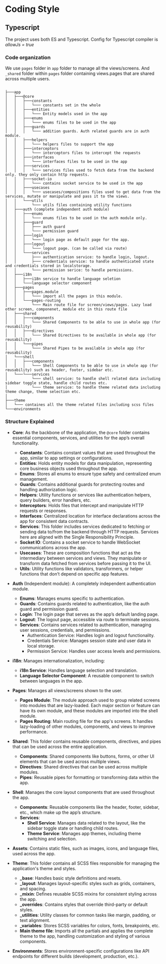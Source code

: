 # Coding Style

## Typescript

The project uses both ES and Typescript. Config for Typescript compiler is _allowJs = true_

### Code organization

We use `pages` folder in `app` folder to manage all the views/screens.
And `_shared` folder within `pages` folder containing views.pages that are shared across multiple users.

```console

├───app
│   ├───@core
│   │   ├───constants
│   │   │   └─── constants set in the whole
│   │   ├───entities
│   │   │   └─── Entity models used in the app
│   │   ├───enums
│   │   │   └─── enums files to be used in the app
│   │   ├───guards
│   │   │   └─── addition guards. Auth related guards are in auth module.
│   │   ├───helpers
│   │   │   └─── helpers files to support the app
│   │   ├───interceptors
│   │   │   └─── interceptors files to intercept the requests
│   │   ├───interfaces
│   │   │   └─── interfaces files to be used in the app
│   │   ├───services
│   │   │   └─── services files used to fetch data from the backend only. they only contain http requests.
│   │   ├───socket-io
│   │   │   └─── contains socket service to be used in the app
│   │   ├───usecases
│   │   │   └─── usecases/compositions files used to get data from the services, mutate or manipulate and pass it to the views.
│   │   └───utils
│   │       └─── utils files containing utility functions
│   ├───auth (complete independent auth module)
│   │   ├───enums
│   │   │   └─── enums files to be used in the auth module only.
│   │   ├───guard
│   │   │   ├─── auth guard
│   │   │   └─── permission guard
│   │   ├───login
│   │   │   └─── login page as default page for the app.
│   │   ├───logout
│   │   │   └─── logout page. (can be called via route)
│   │   └───services
│   │       ├─── authentication service: to handle login, logout.
│   │       ├─── credentials service: to handle authenticated state and credentials stored in localstorage.
│   │       └─── permission serice: to handle permissions.
│   ├───i18n
│   │   ├───i18n service to handle language seletion
│   │   └───language selector component
│   ├───pages
│   │   ├───pages.module
│   │   │   └─── import all the pages in this module.
│   │   └───pages-routing
│   │       └─── Main route file for screen/views/pages. Lazy load other screen, componenet, module etc in this route file
│   ├───shared
│   │   ├───components
│   │   │   └─── Shared Components to be able to use in whole app (for reusability)
│   │   ├───directives
│   │   │   └─── Shared Directives to be available in whole app (for reusability)
│   │   └───pipes
│   │       └─── Shared Pipes to be available in whole app (for reusability)
│   └───shell
│   │   ├───components
│   │   │   └─── Shell Components to be able to use in whole app (for reusability) such as header, footer, sidebar etc.
│   └───└───services
│           └─── shell service: to handle shell related data including sidebar toggle state, handle child routes etc.
│           └─── theme service: to handle theme related data including theme change, theme selection etc.
│
├───theme
│   └─── containes all the theme related files including scss files
└───environments
```

### Structure Explained

- **Core**:
  As the backbone of the application, the `@core` folder contains essential components, services, and utilities for the app’s overall functionality.

  - **Constants**: Contains constant values that are used throughout the app, similar to app settings or configurations.
  - **Entities**: Holds entity models for data manipulation, representing core business objects used throughout the app.
  - **Enums**: Stores all enums to ensure type safety and centralized enum management.
  - **Guards**: Contains additional guards for protecting routes and handling authorization logic.
  - **Helpers**: Utility functions or services like authentication helpers, query builders, error handlers, etc.
  - **Interceptors**: Holds files that intercept and manipulate HTTP requests or responses.
  - **Interfaces**: Centralized location for interface declarations across the app for consistent data contracts.
  - **Services**: This folder includes services dedicated to fetching or sending data to/from the backend through HTTP requests. Services here are aligned with the Single Responsibility Principle.
  - **Socket IO**: Contains a socket service to handle WebSocket communications across the app.
  - **Usecases**: These are composition functions that act as the intermediary between services and views. They manipulate or transform data fetched from services before passing it to the UI.
  - **Utils**: Utility functions like validators, transformers, or helper functions that don’t depend on specific app features.

- **Auth** (Independent module):
  A completely independent authentication module.

  - **Enums**: Manages enums specific to authentication.
  - **Guards**: Contains guards related to authentication, like the auth guard and permission guard.
  - **Login**: The login page that serves as the app’s default landing page.
  - **Logout**: The logout page, accessible via route to terminate sessions.
  - **Services**: Contains services related to authentication, managing user sessions, credentials, and permissions.
    - Authentication Service: Handles login and logout functionality.
    - Credentials Service: Manages session state and user data in local storage.
    - Permission Service: Handles user access levels and permissions.

- **i18n**:
  Manages internationalization, including:

  - **i18n Service**: Handles language selection and translation.
  - **Language Selector Component**: A reusable component to switch between languages in the app.

- **Pages**:
  Manages all views/screens shown to the user.

  - **Pages Module**: The module approach used to group related screens into modules that are lazy-loaded. Each major section or feature can have its own module, and these modules are imported into the shell module.
  - **Pages Routing**: Main routing file for the app's screens. It handles lazy-loading of other modules, components, and views to improve performance.

- **Shared**:
  This folder contains reusable components, directives, and pipes that can be used across the entire application.

  - **Components**: Shared components like buttons, forms, or other UI elements that can be used across multiple views.
  - **Directives**: Shared directives that can be used across multiple modules.
  - **Pipes**: Reusable pipes for formatting or transforming data within the app.

- **Shell**:
  Manages the core layout components that are used throughout the app.

  - **Components**: Reusable components like the header, footer, sidebar, etc., which make up the app’s structure.
  - **Services**:
    - **Shell Service**: Manages data related to the layout, like the sidebar toggle state or handling child routes.
    - **Theme Service**: Manages app themes, including theme switching and selection.

- **Assets**:
  Contains static files, such as images, icons, and language files, used across the app.

- **Theme**:
  This folder contains all SCSS files responsible for managing the application's theme and styles.

  - **\_base**: Handles basic style definitions and resets.
  - **\_layout**: Manages layout-specific styles such as grids, containers, and spacing.
  - **\_mixin**: Defines reusable SCSS mixins for consistent styling across the app.
  - **\_overrides**: Contains styles that override third-party or default styles.
  - **\_utilities**: Utility classes for common tasks like margin, padding, or text alignment.
  - **\_variables**: Stores SCSS variables for colors, fonts, breakpoints, etc.
  - **Main theme file**: Imports all the partials and applies the complete theme to the app, handling customization and styling of various components.

- **Environments**:
  Stores environment-specific configurations like API endpoints for different builds (development, production, etc.).
